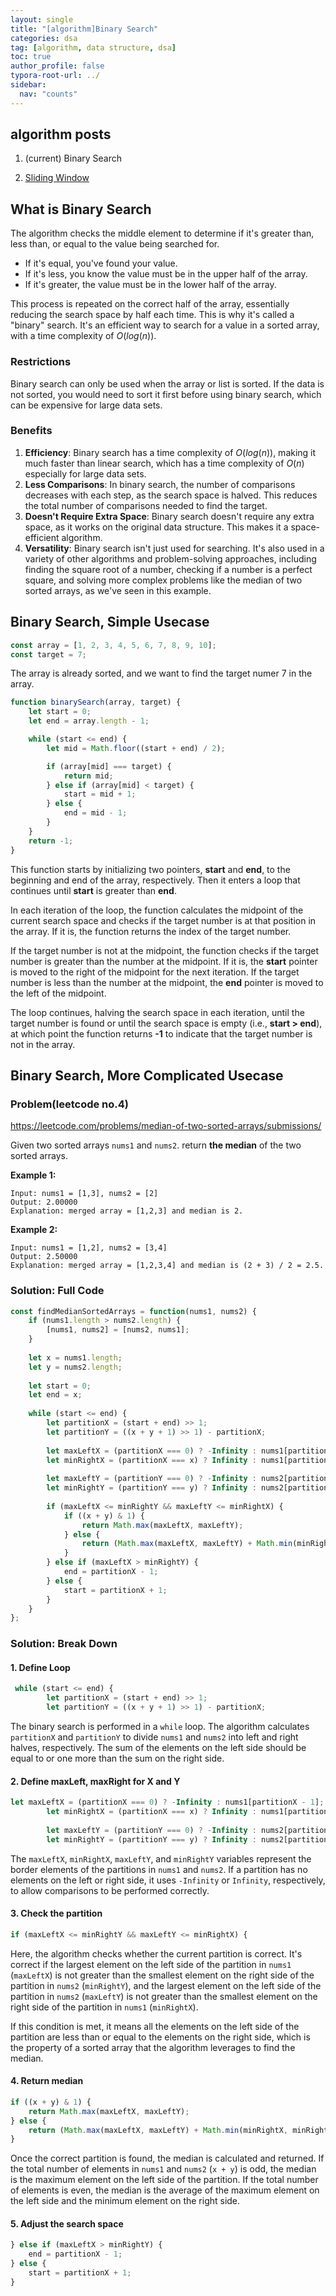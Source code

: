 ```yaml
---
layout: single
title: "[algorithm]Binary Search"
categories: dsa
tag: [algorithm, data structure, dsa]
toc: true
author_profile: false
typora-root-url: ../
sidebar:
  nav: "counts"
---
```


<nav class="cods"><h2>algorithm posts</h2><ol><li><p>(current) Binary Search</p></li><li><a href="/dsa/algorithm~Sliding_Window">Sliding Window</a></li></ol></nav>

## What is Binary Search

The algorithm checks the middle element to determine if it's greater than, less than, or equal to the value being searched for.

- If it's equal, you've found your value. 
- If it's less, you know the value must be in the upper half of the array. 
- If it's greater, the value must be in the lower half of the array. 

This process is repeated on the correct half of the array, essentially reducing the search space by half each time. This is why it's called a "binary" search. It's an efficient way to search for a value in a sorted array, with a time complexity of $O(log(n))$.

### Restrictions

Binary search can only be used when the array or list is sorted. 
If the data is not sorted, you would need to sort it first before using binary search, which can be expensive for large data sets.

### Benefits

1. **Efficiency**: Binary search has a time complexity of $O(log (n))$, making it much faster than linear search, which has a time complexity of $O(n)$ especially for large data sets.
2. **Less Comparisons**: In binary search, the number of comparisons decreases with each step, as the search space is halved. This reduces the total number of comparisons needed to find the target.
3. **Doesn't Require Extra Space**: Binary search doesn't require any extra space, as it works on the original data structure. This makes it a space-efficient algorithm.
4. **Versatility**: Binary search isn't just used for searching. It's also used in a variety of other algorithms and problem-solving approaches, including finding the square root of a number, checking if a number is a perfect square, and solving more complex problems like the median of two sorted arrays, as we've seen in this example.

## Binary Search, Simple Usecase

```javascript
const array = [1, 2, 3, 4, 5, 6, 7, 8, 9, 10];
const target = 7;
```

The array is already sorted, and we want to find the target numer 7 in the array.

```javascript
function binarySearch(array, target) {
    let start = 0;
    let end = array.length - 1;

    while (start <= end) {
        let mid = Math.floor((start + end) / 2);

        if (array[mid] === target) {
            return mid;
        } else if (array[mid] < target) {
            start = mid + 1;
        } else {
            end = mid - 1;
        }
    }
    return -1;
}
```

This function starts by initializing two pointers, **start** and **end**, to the beginning and end of the array, respectively. Then it enters a loop that continues until **start** is greater than **end**.

In each iteration of the loop, the function calculates the midpoint of the current search space and checks if the target number is at that position in the array. If it is, the function returns the index of the target number.

If the target number is not at the midpoint, the function checks if the target number is greater than the number at the midpoint. If it is, the **start** pointer is moved to the right of the midpoint for the next iteration. If the target number is less than the number at the midpoint, the **end** pointer is moved to the left of the midpoint.

The loop continues, halving the search space in each iteration, until the target number is found or until the search space is empty (i.e., **start > end**), at which point the function returns **-1** to indicate that the target number is not in the array.

## Binary Search, More Complicated Usecase

### Problem(leetcode no.4)

https://leetcode.com/problems/median-of-two-sorted-arrays/submissions/

Given two sorted arrays `nums1` and `nums2`. return **the median** of the two sorted arrays.

**Example 1:**

```
Input: nums1 = [1,3], nums2 = [2]
Output: 2.00000
Explanation: merged array = [1,2,3] and median is 2.
```

**Example 2:**

```
Input: nums1 = [1,2], nums2 = [3,4]
Output: 2.50000
Explanation: merged array = [1,2,3,4] and median is (2 + 3) / 2 = 2.5.
```

### Solution: Full Code

```javascript
const findMedianSortedArrays = function(nums1, nums2) {
    if (nums1.length > nums2.length) {
        [nums1, nums2] = [nums2, nums1];
    }
    
    let x = nums1.length;
    let y = nums2.length;
    
    let start = 0;
    let end = x;
    
    while (start <= end) {
        let partitionX = (start + end) >> 1;
        let partitionY = ((x + y + 1) >> 1) - partitionX;
        
        let maxLeftX = (partitionX === 0) ? -Infinity : nums1[partitionX - 1];
        let minRightX = (partitionX === x) ? Infinity : nums1[partitionX];
        
        let maxLeftY = (partitionY === 0) ? -Infinity : nums2[partitionY - 1];
        let minRightY = (partitionY === y) ? Infinity : nums2[partitionY];
        
        if (maxLeftX <= minRightY && maxLeftY <= minRightX) {
            if ((x + y) & 1) {
                return Math.max(maxLeftX, maxLeftY);
            } else {
                return (Math.max(maxLeftX, maxLeftY) + Math.min(minRightX, minRightY)) / 2;
            }
        } else if (maxLeftX > minRightY) {
            end = partitionX - 1;
        } else {
            start = partitionX + 1;
        }
    }
};
```



### Solution: Break Down

#### 1. Define Loop

```javascript
 while (start <= end) {
        let partitionX = (start + end) >> 1;
        let partitionY = ((x + y + 1) >> 1) - partitionX;
```

The binary search is performed in a `while` loop. The algorithm calculates `partitionX` and `partitionY` to divide `nums1` and `nums2` into left and right halves, respectively. The sum of the elements on the left side should be equal to or one more than the sum on the right side.

#### 2. Define maxLeft, maxRight for X and Y

```javascript
let maxLeftX = (partitionX === 0) ? -Infinity : nums1[partitionX - 1];
        let minRightX = (partitionX === x) ? Infinity : nums1[partitionX];
        
        let maxLeftY = (partitionY === 0) ? -Infinity : nums2[partitionY - 1];
        let minRightY = (partitionY === y) ? Infinity : nums2[partitionY];
```

The `maxLeftX`, `minRightX`, `maxLeftY`, and `minRightY` variables represent the border elements of the partitions in `nums1` and `nums2`. If a partition has no elements on the left or right side, it uses `-Infinity` or `Infinity`, respectively, to allow comparisons to be performed correctly.

#### 3. Check the partition

```javascript
if (maxLeftX <= minRightY && maxLeftY <= minRightX) {
```

Here, the algorithm checks whether the current partition is correct. It's correct if the largest element on the left side of the partition in `nums1` (`maxLeftX`) is not greater than the smallest element on the right side of the partition in `nums2` (`minRightY`), and the largest element on the left side of the partition in `nums2` (`maxLeftY`) is not greater than the smallest element on the right side of the partition in `nums1` (`minRightX`).

If this condition is met, it means all the elements on the left side of the partition are less than or equal to the elements on the right side, which is the property of a sorted array that the algorithm leverages to find the median.

#### 4. Return median

```javascript
if ((x + y) & 1) {
    return Math.max(maxLeftX, maxLeftY);
} else {
    return (Math.max(maxLeftX, maxLeftY) + Math.min(minRightX, minRightY)) / 2;
}
```

Once the correct partition is found, the median is calculated and returned. If the total number of elements in `nums1` and `nums2` (`x + y`) is odd, the median is the maximum element on the left side of the partition. If the total number of elements is even, the median is the average of the maximum element on the left side and the minimum element on the right side.

#### 5. Adjust the search space

```javascript
} else if (maxLeftX > minRightY) {
    end = partitionX - 1;
} else {
    start = partitionX + 1;
}
```
